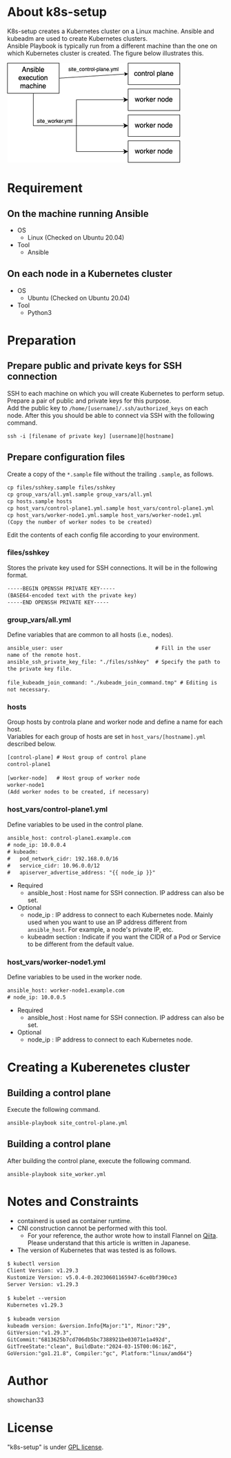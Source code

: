 # About k8s-setup

K8s-setup creates a Kubernetes cluster on a Linux machine. Ansible and kubeadm are used to create Kubernetes clusters.<br>
Ansible Playbook is typically run from a different machine than the one on which Kubernetes cluster is created. The figure below illustrates this.

![](./doc/k8s-setup.png)

# Requirement

## On the machine running Ansible

* OS
    * Linux (Checked on Ubuntu 20.04)
* Tool
    * Ansible

## On each node in a Kubernetes cluster

* OS
    * Ubuntu (Checked on Ubuntu 20.04)
* Tool
    * Python3

# Preparation

## Prepare public and private keys for SSH connection

SSH to each machine on which you will create Kubernetes to perform setup. Prepare a pair of public and private keys for this purpose.<br>
Add the public key to ``/home/[username]/.ssh/authorized_keys`` on each node. After this you should be able to connect via SSH with the following command.

```
ssh -i [filename of private key] [username]@[hostname]
```

## Prepare configuration files
Create a copy of the ``*.sample`` file without the trailing ``.sample``, as follows.

```
cp files/sshkey.sample files/sshkey
cp group_vars/all.yml.sample group_vars/all.yml
cp hosts.sample hosts
cp host_vars/control-plane1.yml.sample host_vars/control-plane1.yml
cp host_vars/worker-node1.yml.sample host_vars/worker-node1.yml
(Copy the number of worker nodes to be created)
```

Edit the contents of each config file according to your environment.

### files/sshkey

Stores the private key used for SSH connections. It will be in the following format.
```
-----BEGIN OPENSSH PRIVATE KEY-----
(BASE64-encoded text with the private key)
-----END OPENSSH PRIVATE KEY-----
```

### group_vars/all.yml

Define variables that are common to all hosts (i.e., nodes).
```
ansible_user: user                              # Fill in the user name of the remote host.
ansible_ssh_private_key_file: "./files/sshkey"  # Specify the path to the private key file.

file_kubeadm_join_command: "./kubeadm_join_command.tmp" # Editing is not necessary.
```

### hosts

Group hosts by controla plane and worker node and define a name for each host.<br>
Variables for each group of hosts are set in ``host_vars/[hostname].yml`` described below.
```
[control-plane] # Host group of control plane
control-plane1

[worker-node]   # Host group of worker node 
worker-node1
(Add worker nodes to be created, if necessary)
```

### host_vars/control-plane1.yml

Define variables to be used in the control plane.<br>

```
ansible_host: control-plane1.example.com
# node_ip: 10.0.0.4
# kubeadm:
#   pod_network_cidr: 192.168.0.0/16
#   service_cidr: 10.96.0.0/12
#   apiserver_advertise_address: "{{ node_ip }}"
```

* Required
    * ansible_host : Host name for SSH connection. IP address can also be set.
* Optional
    * node_ip : IP address to connect to each Kubernetes node. Mainly used when you want to use an IP address different from ``ansible_host``. For example, a node's private IP, etc.
    * kubeadm section : Indicate if you want the CIDR of a Pod or Service to be different from the default value.

### host_vars/worker-node1.yml

Define variables to be used in the worker node.<br>

```
ansible_host: worker-node1.example.com
# node_ip: 10.0.0.5
```

* Required
    * ansible_host : Host name for SSH connection. IP address can also be set.
* Optional
    * node_ip : IP address to connect to each Kubernetes node.

# Creating a Kuberenetes cluster

## Building a control plane

Execute the following command.
```
ansible-playbook site_control-plane.yml
```

## Building a control plane

After building the control plane, execute the following command.
```
ansible-playbook site_worker.yml
```

# Notes and Constraints

* containerd is used as container runtime.
* CNI construction cannot be performed with this tool.
    * For your reference, the author wrote how to install Flannel on [Qiita](https://qiita.com/showchan33/items/02e4a5f02b08c08d7813#4-cni%E3%81%AE%E3%82%A4%E3%83%B3%E3%82%B9%E3%83%88%E3%83%BC%E3%83%AB). Please understand that this article is written in Japanese.
* The version of Kubernetes that was tested is as follows.

```
$ kubectl version
Client Version: v1.29.3
Kustomize Version: v5.0.4-0.20230601165947-6ce0bf390ce3
Server Version: v1.29.3

$ kubelet --version
Kubernetes v1.29.3

$ kubeadm version
kubeadm version: &version.Info{Major:"1", Minor:"29", GitVersion:"v1.29.3", GitCommit:"6813625b7cd706db5bc7388921be03071e1a492d", GitTreeState:"clean", BuildDate:"2024-03-15T00:06:16Z", GoVersion:"go1.21.8", Compiler:"gc", Platform:"linux/amd64"}
```

# Author
showchan33

# License
"k8s-setup" is under [GPL license](https://www.gnu.org/licenses/licenses.en.html).
 
